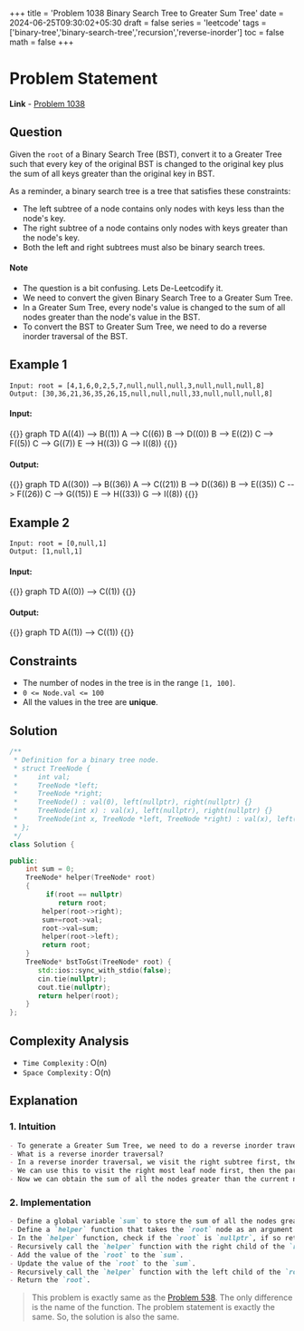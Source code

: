 +++
title = 'Problem 1038 Binary Search Tree to Greater Sum Tree'
date = 2024-06-25T09:30:02+05:30
draft = false
series = 'leetcode'
tags =['binary-tree','binary-search-tree','recursion','reverse-inorder']
toc = false
math = false
+++

# Problem Statement

**Link** - [Problem 1038](https://leetcode.com/problems/binary-search-tree-to-greater-sum-tree/description/)

## Question

Given the `root` of a Binary Search Tree (BST), convert it to a Greater Tree such that every key of the original BST is changed to the original key plus the sum of all keys greater than the original key in BST.

As a reminder, a binary search tree is a tree that satisfies these constraints:

- The left subtree of a node contains only nodes with keys less than the node's key.
- The right subtree of a node contains only nodes with keys greater than the node's key.
- Both the left and right subtrees must also be binary search trees.

#### Note

- The question is a bit confusing. Lets De-Leetcodify it.
- We need to convert the given Binary Search Tree to a Greater Sum Tree.
- In a Greater Sum Tree, every node's value is changed to the sum of all nodes greater than the node's value in the BST.
- To convert the BST to Greater Sum Tree, we need to do a reverse inorder traversal of the BST.

## Example 1

```text
Input: root = [4,1,6,0,2,5,7,null,null,null,3,null,null,null,8]
Output: [30,36,21,36,35,26,15,null,null,null,33,null,null,null,8]
```

#### Input:

{{<mermaid>}}
graph TD
A((4)) --> B((1))
A --> C((6))
B --> D((0))
B --> E((2))
C --> F((5))
C --> G((7))
E --> H((3))
G --> I((8))
{{</mermaid>}}

#### Output:

{{<mermaid>}}
graph TD
A((30)) --> B((36))
A --> C((21))
B --> D((36))
B --> E((35))
C --> F((26))
C --> G((15))
E --> H((33))
G --> I((8))
{{</mermaid>}}

## Example 2

```text
Input: root = [0,null,1]
Output: [1,null,1]
```

#### Input:

{{<mermaid>}}
graph TD
A((0)) --> C((1))
{{</mermaid>}}

#### Output:

{{<mermaid>}}
graph TD
A((1)) --> C((1))
{{</mermaid>}}

## Constraints

- The number of nodes in the tree is in the range `[1, 100]`.
- `0 <= Node.val <= 100`
- All the values in the tree are **unique**.

## Solution

```cpp
/**
 * Definition for a binary tree node.
 * struct TreeNode {
 *     int val;
 *     TreeNode *left;
 *     TreeNode *right;
 *     TreeNode() : val(0), left(nullptr), right(nullptr) {}
 *     TreeNode(int x) : val(x), left(nullptr), right(nullptr) {}
 *     TreeNode(int x, TreeNode *left, TreeNode *right) : val(x), left(left), right(right) {}
 * };
 */
class Solution {

public:
    int sum = 0;
    TreeNode* helper(TreeNode* root)
    {
         if(root == nullptr)
            return root;
        helper(root->right);
        sum+=root->val;
        root->val=sum;
        helper(root->left);
        return root;
    }
    TreeNode* bstToGst(TreeNode* root) {
       std::ios::sync_with_stdio(false);
       cin.tie(nullptr);
       cout.tie(nullptr);
       return helper(root);
    }
};
```

## Complexity Analysis

- `Time Complexity` : O(n)
- `Space Complexity` : O(n)

## Explanation

### 1. Intuition

```markdown
- To generate a Greater Sum Tree, we need to do a reverse inorder traversal of the BST.
- What is a reverse inorder traversal?
- In a reverse inorder traversal, we visit the right subtree first, then the root, and then the left subtree.
- We can use this to visit the right most leaf node first, then the parent node, and then the left child node.
- Now we can obtain the sum of all the nodes greater than the current node.
```

### 2. Implementation

```markdown
- Define a global variable `sum` to store the sum of all the nodes greater than the current node.
- Define a `helper` function that takes the `root` node as an argument.
- In the `helper` function, check if the `root` is `nullptr`, if so return the `root`.
- Recursively call the `helper` function with the right child of the `root`.
- Add the value of the `root` to the `sum`.
- Update the value of the `root` to the `sum`.
- Recursively call the `helper` function with the left child of the `root`.
- Return the `root`.
```

> This problem is exactly same as the [Problem 538](https://leetcode.com/problems/convert-bst-to-greater-tree/). The only difference is the name of the function. The problem statement is exactly the same. So, the solution is also the same.
